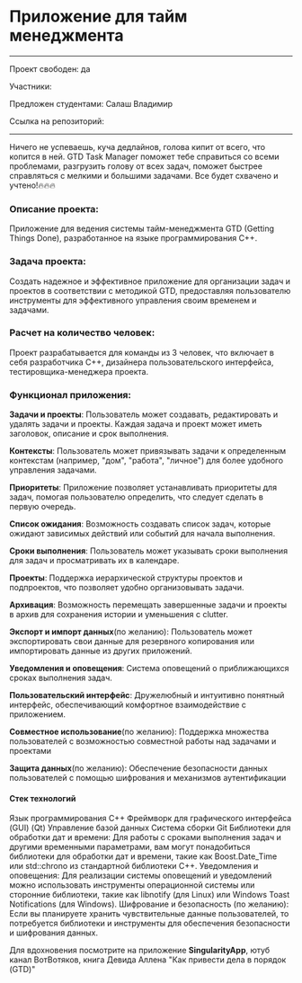 # Приложение для тайм менеджмента

---
Проект свободен: да

Участники: 

Предложен студентами: Салаш Владимир

Ссылка на репозиторий:

---


Ничего не успеваешь, куча дедлайнов, голова кипит от всего, что копится в ней.
GTD Task Manager поможет тебе справиться со всеми проблемами, разгрузить голову от всех задач, поможет быстрее справляться с мелкими и большими задачами. Все будет схвачено и учтено!🔥🔥🔥
### Описание проекта: 
Приложение для ведения системы тайм-менеджмента GTD (Getting Things Done), разработанное на языке программирования C++.

### **Задача проекта**: 
Создать надежное и эффективное приложение для организации задач и проектов в соответствии с методикой GTD, предоставляя пользователю инструменты для эффективного управления своим временем и задачами. 

### **Расчет на количество человек**: 
Проект разрабатывается для команды из 3 человек, что включает в себя разработчика C++, дизайнера пользовательского интерфейса, тестировщика-менеджера проекта.

  
### **Функционал приложения:**

**Задачи и проекты**: Пользователь может создавать, редактировать и удалять задачи и проекты. Каждая задача и проект может иметь заголовок, описание и срок выполнения.

**Контексты**: Пользователь может привязывать задачи к определенным контекстам (например, "дом", "работа", "личное") для более удобного управления задачами.

**Приоритеты**: Приложение позволяет устанавливать приоритеты для задач, помогая пользователю определить, что следует сделать в первую очередь.

**Список ожидания**: Возможность создавать список задач, которые ожидают зависимых действий или событий для начала выполнения.

**Сроки выполнения**: Пользователь может указывать сроки выполнения для задач и просматривать их в календаре.

**Проекты**: Поддержка иерархической структуры проектов и подпроектов, что позволяет удобно организовывать задачи.

**Архивация**: Возможность перемещать завершенные задачи и проекты в архив для сохранения истории и уменьшения с clutter.

**Экспорт и импорт данных**(по желанию): Пользователь может экспортировать свои данные для резервного копирования или импортировать данные из других приложений.

**Уведомления и оповещения**: Система оповещений о приближающихся сроках выполнения задач.

**Пользовательский интерфейс**: Дружелюбный и интуитивно понятный интерфейс, обеспечивающий комфортное взаимодействие с приложением.

**Совместное использование**(по желанию): Поддержка множества пользователей с возможностью совместной работы над задачами и проектами 

**Защита данных**(по желанию): Обеспечение безопасности данных пользователей с помощью шифрования и механизмов аутентификации 

  
#### **Стек технологий**
Язык программирования C++
Фреймворк для графического интерфейса (GUI) (Qt)
Управление базой данных
Система сборки
Git
Библиотеки для обработки дат и времени: Для работы с сроками выполнения задач и другими временными параметрами, вам могут понадобиться библиотеки для обработки дат и времени, такие как Boost.Date_Time или std::chrono из стандартной библиотеки C++.
Уведомления и оповещения: Для реализации системы оповещений и уведомлений можно использовать инструменты операционной системы или сторонние библиотеки, такие как libnotify (для Linux) или Windows Toast Notifications (для Windows).
Шифрование и безопасность (по желанию): Если вы планируете хранить чувствительные данные пользователей, то потребуется библиотеки и инструменты для обеспечения безопасности и шифрования данных.


Для вдохновения посмотрите на приложение **SingularityApp**, ютуб канал ВотВотяков, книга Девида Аллена "Как привести дела в порядок (GTD)"
